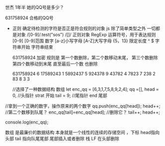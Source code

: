 世杰 1年半 她的QQ号是多少？

631758924 合格的QQ号

- 正则
  确定待检测的字符是否正是符合规则的对象
  js 除了简单类型之外 一切都是对象 /[0-9]/.test("sos")
  /[]/ 正则对象 RegExp
  运算符号，用于表达规则 [0-9]
  [0-9]范围 数字
  [a-z]小写字母
  [A-Z]大写字母
  {5，13} 限定长度
  ^ $ 字符串开始 字符串结束

  631758924 加密
  规则是 第一个数删除，第二个数移动末尾，
  第三个数删除 第四个数移动到末尾 直至最后一个数 也删除

  631758924   6 
  17589243    1
  5892437     5
  924378      9
  43782       4
  7823        7
  238         2
  83          8
  3           3

   //选择了一种数据结构 数组
 let enc_qq = [6,3,1,7,5,8,9,2,4];
 qq =[],
 head = 0, //头指针 strat 开始
 tail = 9;  //尾指针 end 尾部

 //拿到一个正确的数字，操作原来的两个数字
 qq.push(enc_qq[head]);
 head++;
 //第二个数移到队尾？
 enc_qq[tail]=enc_qq[head];
 //删除它？
 tail++;
 head++;

 console.log(enc_qq);


 数组 是最廉价的数据结构
 本身就是一个线性的连续的存储空间 ，下标
 head指向头部 tail 指向队尾尾部
 尾部插入或者删除 栈 LF
 在头部删除
                    
